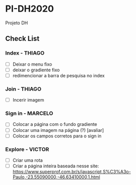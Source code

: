 # PI-DH2020
Projeto DH


## Check List

### Index - THIAGO
- [ ] Deixar o menu fixo
- [ ] deixar o gradiente fixo
- [ ] redimencionar a barra de pesquisa no index

### Join - THIAGO
- [ ] Incerir imagem

### Sign in - MARCELO
- [ ] Colocar a página com o fundo gradiente
- [ ] Colocar uma imagem na página (?) [avaliar]
- [ ] Colocar os campos corretos para o sign in

### Explore - VICTOR
- [ ] Criar uma rota
- [ ] Criar a página inteira baseada nesse site: <https://www.superprof.com.br/s/javascript,S%C3%A3o-Paulo,-23.55090000,-46.63410000,1.html>
